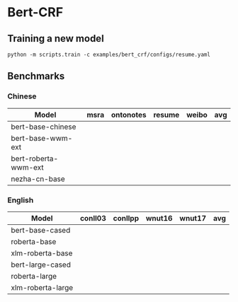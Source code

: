 # Bert-CRF

## Training a new model
```
python -m scripts.train -c examples/bert_crf/configs/resume.yaml
```

## Benchmarks
### Chinese
| Model | msra | ontonotes | resume | weibo | avg |
| ---- | ---- | ---- | ---- | ---- | ---- |
| bert-base-chinese | | | | | |
| bert-base-wwm-ext | | | | | |
| bert-roberta-wwm-ext | | | | | |
| nezha-cn-base | | | | | |

### English
| Model | conll03 | conllpp | wnut16 | wnut17 | avg |
| ---- | ---- | ---- | ---- | ---- | ---- |
| bert-base-cased | | | | | |
| roberta-base | | | | | |
| xlm-roberta-base | | | | | |
| bert-large-cased | | | | | |
| roberta-large | | | | | |
| xlm-roberta-large | | | | | |
